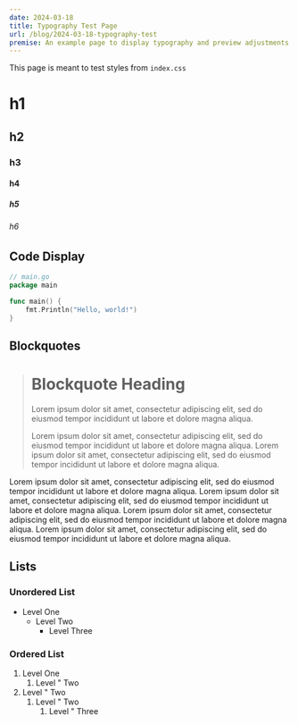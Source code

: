 ```yaml
---
date: 2024-03-18
title: Typography Test Page
url: /blog/2024-03-18-typography-test
premise: An example page to display typography and preview adjustments to styles located in index.css
---
```


This page is meant to test styles from `index.css`

# h1
## h2
### h3
#### h4
##### h5
###### h6

## Code Display

```go
// main.go
package main

func main() {
	fmt.Println("Hello, world!")
}
```

## Blockquotes

> # Blockquote Heading
> Lorem ipsum dolor sit amet, consectetur adipiscing elit, sed do eiusmod tempor incididunt ut labore et dolore magna aliqua.
>
> Lorem ipsum dolor sit amet, consectetur adipiscing elit, sed do eiusmod tempor incididunt ut labore et dolore magna aliqua.
> Lorem ipsum dolor sit amet, consectetur adipiscing elit, sed do eiusmod tempor incididunt ut labore et dolore magna aliqua.

Lorem ipsum dolor sit amet, consectetur adipiscing elit, sed do eiusmod tempor incididunt ut labore et dolore magna aliqua.
Lorem ipsum dolor sit amet, consectetur adipiscing elit, sed do eiusmod tempor incididunt ut labore et dolore magna aliqua.
Lorem ipsum dolor sit amet, consectetur adipiscing elit, sed do eiusmod tempor incididunt ut labore et dolore magna aliqua.
Lorem ipsum dolor sit amet, consectetur adipiscing elit, sed do eiusmod tempor incididunt ut labore et dolore magna aliqua.

## Lists

### Unordered List

- Level One
  - Level Two
    - Level Three

### Ordered List

1. Level One
   1. Level " Two
2. Level " Two
   1. Level " Two
      1. Level " Three
